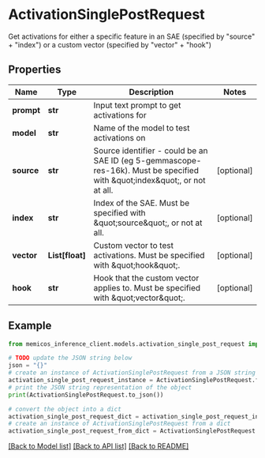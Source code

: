 # ActivationSinglePostRequest

Get activations for either a specific feature in an SAE (specified by \"source\" + \"index\") or a custom vector (specified by \"vector\" + \"hook\")

## Properties

Name | Type | Description | Notes
------------ | ------------- | ------------- | -------------
**prompt** | **str** | Input text prompt to get activations for | 
**model** | **str** | Name of the model to test activations on | 
**source** | **str** | Source identifier - could be an SAE ID (eg 5-gemmascope-res-16k). Must be specified with \&quot;index\&quot;, or not at all. | [optional] 
**index** | **str** | Index of the SAE. Must be specified with \&quot;source\&quot;, or not at all. | [optional] 
**vector** | **List[float]** | Custom vector to test activations. Must be specified with \&quot;hook\&quot;. | [optional] 
**hook** | **str** | Hook that the custom vector applies to. Must be specified with \&quot;vector\&quot;. | [optional] 

## Example

```python
from memicos_inference_client.models.activation_single_post_request import ActivationSinglePostRequest

# TODO update the JSON string below
json = "{}"
# create an instance of ActivationSinglePostRequest from a JSON string
activation_single_post_request_instance = ActivationSinglePostRequest.from_json(json)
# print the JSON string representation of the object
print(ActivationSinglePostRequest.to_json())

# convert the object into a dict
activation_single_post_request_dict = activation_single_post_request_instance.to_dict()
# create an instance of ActivationSinglePostRequest from a dict
activation_single_post_request_from_dict = ActivationSinglePostRequest.from_dict(activation_single_post_request_dict)
```
[[Back to Model list]](../README.md#documentation-for-models) [[Back to API list]](../README.md#documentation-for-api-endpoints) [[Back to README]](../README.md)


